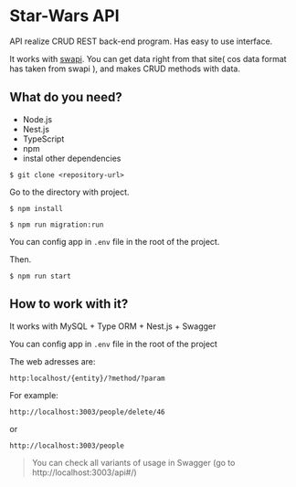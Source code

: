 # Star-Wars API

API realize CRUD REST back-end program. Has easy to use interface.

It works with [swapi](https://swapi.dev/). You can get data right from that site( cos data format has taken from swapi ), and makes CRUD methods with data.

## What do you need?

- Node.js
- Nest.js
- TypeScript
- npm
- instal other dependencies

```
$ git clone <repository-url>
```

Go to the directory with project.

```
$ npm install
```

```
$ npm run migration:run
```

You can config app in `.env` file in the root of the project.

Then.

```
$ npm run start
```


## How to work with it?

It works with MySQL + Type ORM + Nest.js + Swagger

You can config app in `.env` file in the root of the project

The web adresses are: 

`http:localhost/{entity}/?method/?param`

For example: 

`http://localhost:3003/people/delete/46`

or

`http://localhost:3003/people`

>You can check all variants of usage in Swagger (go to http://localhost:3003/api#/)